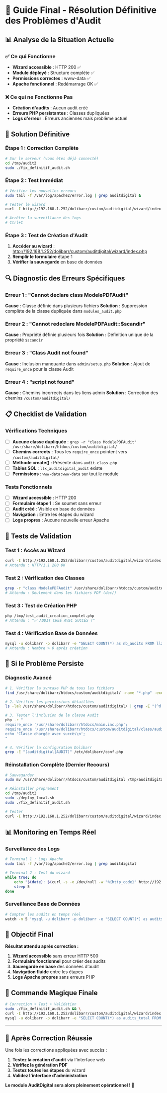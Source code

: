 # 🎯 Guide Final - Résolution Définitive des Problèmes d'Audit

## 📊 Analyse de la Situation Actuelle

### ✅ Ce qui Fonctionne
- **Wizard accessible** : HTTP 200 ✅
- **Module déployé** : Structure complète ✅
- **Permissions correctes** : www-data ✅
- **Apache fonctionnel** : Redémarrage OK ✅

### ❌ Ce qui ne Fonctionne Pas
- **Création d'audits** : Aucun audit créé
- **Erreurs PHP persistantes** : Classes dupliquées
- **Logs d'erreur** : Erreurs anciennes mais problème actuel

## 🔧 Solution Définitive

### Étape 1 : Correction Complète
```bash
# Sur le serveur (vous êtes déjà connecté)
cd /tmp/audit2
sudo ./fix_definitif_audit.sh
```

### Étape 2 : Test Immédiat
```bash
# Vérifier les nouvelles erreurs
sudo tail -f /var/log/apache2/error.log | grep auditdigital &

# Tester le wizard
curl -I http://192.168.1.252/dolibarr/custom/auditdigital/wizard/index.php

# Arrêter la surveillance des logs
# Ctrl+C
```

### Étape 3 : Test de Création d'Audit
1. **Accéder au wizard** : http://192.168.1.252/dolibarr/custom/auditdigital/wizard/index.php
2. **Remplir le formulaire** étape 1
3. **Vérifier la sauvegarde** en base de données

## 🔍 Diagnostic des Erreurs Spécifiques

### Erreur 1 : "Cannot declare class ModelePDFAudit"
**Cause** : Classe définie dans plusieurs fichiers
**Solution** : Suppression complète de la classe dupliquée dans `modules_audit.php`

### Erreur 2 : "Cannot redeclare ModelePDFAudit::$scandir"
**Cause** : Propriété définie plusieurs fois
**Solution** : Définition unique de la propriété `$scandir`

### Erreur 3 : "Class Audit not found"
**Cause** : Inclusion manquante dans `admin/setup.php`
**Solution** : Ajout de `require_once` pour la classe Audit

### Erreur 4 : "script not found"
**Cause** : Chemins incorrects dans les liens admin
**Solution** : Correction des chemins `/custom/auditdigital/`

## 📋 Checklist de Validation

### Vérifications Techniques
- [ ] **Aucune classe dupliquée** : `grep -r "class ModelePDFAudit" /usr/share/dolibarr/htdocs/custom/auditdigital/`
- [ ] **Chemins corrects** : Tous les `require_once` pointent vers `/custom/auditdigital/`
- [ ] **Méthode create()** : Présente dans `audit.class.php`
- [ ] **Tables SQL** : `llx_auditdigital_audit` existe
- [ ] **Permissions** : `www-data:www-data` sur tout le module

### Tests Fonctionnels
- [ ] **Wizard accessible** : HTTP 200
- [ ] **Formulaire étape 1** : Se soumet sans erreur
- [ ] **Audit créé** : Visible en base de données
- [ ] **Navigation** : Entre les étapes du wizard
- [ ] **Logs propres** : Aucune nouvelle erreur Apache

## 🧪 Tests de Validation

### Test 1 : Accès au Wizard
```bash
curl -I http://192.168.1.252/dolibarr/custom/auditdigital/wizard/index.php
# Attendu : HTTP/1.1 200 OK
```

### Test 2 : Vérification des Classes
```bash
grep -r "class ModelePDFAudit" /usr/share/dolibarr/htdocs/custom/auditdigital/
# Attendu : Seulement dans les fichiers PDF (doc/)
```

### Test 3 : Test de Création PHP
```bash
php /tmp/test_audit_creation_complet.php
# Attendu : "✅ AUDIT CRÉÉ AVEC SUCCÈS !"
```

### Test 4 : Vérification Base de Données
```bash
mysql -u dolibarr -p dolibarr -e "SELECT COUNT(*) as nb_audits FROM llx_auditdigital_audit;"
# Attendu : Nombre > 0 après création
```

## 🚨 Si le Problème Persiste

### Diagnostic Avancé
```bash
# 1. Vérifier la syntaxe PHP de tous les fichiers
find /usr/share/dolibarr/htdocs/custom/auditdigital/ -name "*.php" -exec php -l {} \;

# 2. Vérifier les permissions détaillées
ls -laR /usr/share/dolibarr/htdocs/custom/auditdigital/ | grep -E "(^d|\.php$)"

# 3. Tester l'inclusion de la classe Audit
php -r "
require_once '/usr/share/dolibarr/htdocs/main.inc.php';
require_once '/usr/share/dolibarr/htdocs/custom/auditdigital/class/audit.class.php';
echo 'Classe chargée avec succès\n';
"

# 4. Vérifier la configuration Dolibarr
grep -E "(auditdigital|AUDIT)" /etc/dolibarr/conf.php
```

### Réinstallation Complète (Dernier Recours)
```bash
# Sauvegarder
sudo mv /usr/share/dolibarr/htdocs/custom/auditdigital /tmp/auditdigital.broken

# Réinstaller proprement
cd /tmp/audit2
sudo ./deploy_local.sh
sudo ./fix_definitif_audit.sh

# Tester
curl -I http://192.168.1.252/dolibarr/custom/auditdigital/wizard/index.php
```

## 📊 Monitoring en Temps Réel

### Surveillance des Logs
```bash
# Terminal 1 : Logs Apache
sudo tail -f /var/log/apache2/error.log | grep auditdigital

# Terminal 2 : Test du wizard
while true; do
    echo "$(date): $(curl -s -o /dev/null -w "%{http_code}" http://192.168.1.252/dolibarr/custom/auditdigital/wizard/index.php)"
    sleep 5
done
```

### Surveillance Base de Données
```bash
# Compter les audits en temps réel
watch -n 5 'mysql -u dolibarr -p dolibarr -e "SELECT COUNT(*) as audits FROM llx_auditdigital_audit;"'
```

## 🎯 Objectif Final

**Résultat attendu après correction :**
1. **Wizard accessible** sans erreur HTTP 500
2. **Formulaire fonctionnel** pour créer des audits
3. **Sauvegarde en base** des données d'audit
4. **Navigation fluide** entre les étapes
5. **Logs Apache propres** sans erreurs PHP

## 🚀 Commande Magique Finale

```bash
# Correction + Test + Validation
sudo ./fix_definitif_audit.sh && \
curl -I http://192.168.1.252/dolibarr/custom/auditdigital/wizard/index.php && \
mysql -u dolibarr -p dolibarr -e "SELECT COUNT(*) as audits_total FROM llx_auditdigital_audit;"
```

---

## 🎉 Après Correction Réussie

Une fois les corrections appliquées avec succès :

1. **Testez la création d'audit** via l'interface web
2. **Vérifiez la génération PDF** 
3. **Testez toutes les étapes** du wizard
4. **Validez l'interface d'administration**

**Le module AuditDigital sera alors pleinement opérationnel ! 🚀**